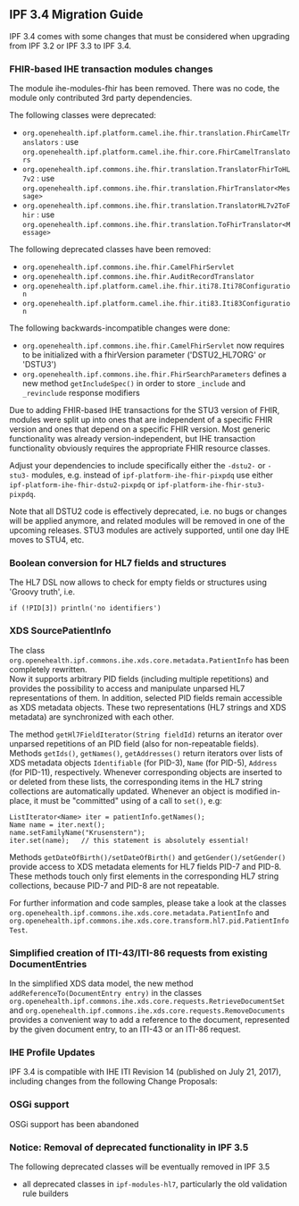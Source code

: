## IPF 3.4 Migration Guide

IPF 3.4 comes with some changes that must be considered when upgrading from IPF 3.2 or IPF 3.3 to IPF 3.4.


### FHIR-based IHE transaction modules changes

The module ihe-modules-fhir has been removed. There was no code, the module only contributed 3rd party dependencies.

The following classes were deprecated:

* `org.openehealth.ipf.platform.camel.ihe.fhir.translation.FhirCamelTranslators` : use `org.openehealth.ipf.platform.camel.ihe.fhir.core.FhirCamelTranslators`
* `org.openehealth.ipf.commons.ihe.fhir.translation.TranslatorFhirToHL7v2` : use `org.openehealth.ipf.commons.ihe.fhir.translation.FhirTranslator<Message>`
* `org.openehealth.ipf.commons.ihe.fhir.translation.TranslatorHL7v2ToFhir` : use `org.openehealth.ipf.commons.ihe.fhir.translation.ToFhirTranslator<Message>`


The following deprecated classes have been removed:

* `org.openehealth.ipf.commons.ihe.fhir.CamelFhirServlet`
* `org.openehealth.ipf.commons.ihe.fhir.AuditRecordTranslator`
* `org.openehealth.ipf.platform.camel.ihe.fhir.iti78.Iti78Configuration`
* `org.openehealth.ipf.platform.camel.ihe.fhir.iti83.Iti83Configuration`

The following backwards-incompatible changes were done:

* `org.openehealth.ipf.commons.ihe.fhir.CamelFhirServlet` now requires to be initialized with a fhirVersion parameter ('DSTU2_HL7ORG' or 'DSTU3')
* `org.openehealth.ipf.commons.ihe.fhir.FhirSearchParameters` defines a new method `getIncludeSpec()` in order to store `_include` and `_revinclude` response modifiers


Due to adding FHIR-based IHE transactions for the STU3 version of FHIR, modules were split up into 
ones that are independent of a specific FHIR version and ones that depend on a specific FHIR version. Most generic
functionality was already version-independent, but IHE transaction functionality obviously requires the appropriate
FHIR resource classes.

Adjust your dependencies to include specifically either the `-dstu2-` or `-stu3-` modules, e.g. 
instead of `ipf-platform-ihe-fhir-pixpdq` use either `ipf-platform-ihe-fhir-dstu2-pixpdq` or `ipf-platform-ihe-fhir-stu3-pixpdq`.

Note that all DSTU2 code is effectively deprecated, i.e. no bugs or changes will be applied anymore, and related
modules will be removed in one of the upcoming releases. STU3 modules are actively supported, until one day IHE moves to STU4, etc.

### Boolean conversion for HL7 fields and structures

The HL7 DSL now allows to check for empty fields or structures using 'Groovy truth', i.e.

`if (!PID[3]) println('no identifiers')`

### XDS SourcePatientInfo

The class `org.openehealth.ipf.commons.ihe.xds.core.metadata.PatientInfo` has been completely rewritten.  
Now it supports arbitrary PID fields (including multiple repetitions) and provides the possibility to access
and manipulate unparsed HL7 representations of them.  In addition, selected PID fields remain accessible
as XDS metadata objects.  These two representations (HL7 strings and XDS metadata) are synchronized with each other.

The method `getHl7FieldIterator(String fieldId)` returns an iterator over unparsed repetitions of an PID field
(also for non-repeatable fields).  Methods `getIds()`, `getNames()`, `getAddresses()` return iterators over
lists of XDS metadata objects `Identifiable` (for PID-3), `Name` (for PID-5), `Address` (for PID-11), respectively.
Whenever corresponding objects are inserted to or deleted from these lists, the corresponding items in the
HL7 string collections are automatically updated.  Whenever an object is modified in-place, it must be 
"committed" using of a call to `set()`, e.g:

```
ListIterator<Name> iter = patientInfo.getNames();
Name name = iter.next();
name.setFamilyName("Krusenstern");
iter.set(name);   // this statement is absolutely essential!

```

Methods `getDateOfBirth()/setDateOfBirth()` and `getGender()/setGender()` provide access to XDS metadata elements
for HL7 fields PID-7 and PID-8.  These methods touch only first elements in the corresponding HL7 string collections,
because PID-7 and PID-8 are not repeatable. 

For further information and code samples, please take a look at the classes 
`org.openehealth.ipf.commons.ihe.xds.core.metadata.PatientInfo` and
`org.openehealth.ipf.commons.ihe.xds.core.transform.hl7.pid.PatientInfoTest`.


### Simplified creation of ITI-43/ITI-86 requests from existing DocumentEntries

In the simplified XDS data model, the new method `addReferenceTo(DocumentEntry entry)` in the classes 
`org.openehealth.ipf.commons.ihe.xds.core.requests.RetrieveDocumentSet` and
`org.openehealth.ipf.commons.ihe.xds.core.requests.RemoveDocuments` 
provides a convenient way to add a reference to the document, represented by the given document entry, 
to an ITI-43 or an ITI-86 request.


### IHE Profile Updates

IPF 3.4 is compatible with IHE ITI Revision 14 (published on July 21, 2017), including changes from the following Change Proposals:


### OSGi support

OSGi support has been abandoned


### Notice: Removal of deprecated functionality in IPF 3.5

The following deprecated classes will be eventually removed in IPF 3.5

* all deprecated classes in `ipf-modules-hl7`, particularly the old validation rule builders

